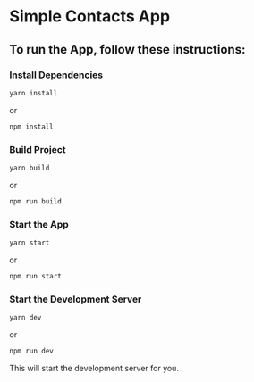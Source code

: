 # Simple Contacts App

## To run the App, follow these instructions:

### Install Dependencies

```bash
yarn install
```
or
```bash
npm install
```

### Build Project

```bash
yarn build
```
or
```bash
npm run build
```

### Start the App

```bash
yarn start
```
or
```bash
npm run start
```

### Start the Development Server

```bash
yarn dev
```
or
```bash
npm run dev
```

This will start the development server for you.